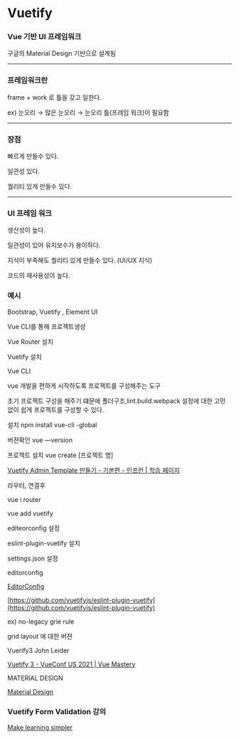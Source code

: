 # Vuetify

### Vue 기반 UI 프레임워크

구글의 Material Design 기반으로 설계됨

---

### 프레임워크란

frame + work 로 틀을 갖고 일한다.

ex) 눈오리 → 많은 눈오리 → 눈오리 틀(프레임 워크)이 필요함

---

### 장점

빠르게 만들수 있다.

일관성 있다.

퀄리티 있게 만들수 있다.

---

### UI 프레임 워크

생산성이 높다.

일관성이 있어 유지보수가 용이하다.

지식이 부족해도 퀄리티 있게 만들수 있다. (UI/UX 지식)

코드의 재사용성이 높다.

### 예시

Bootstrap, Vuetify , Element UI

Vue CLI를 통해 프로젝트생성

Vue Router 설치

Vuetify 설치

 Vue CLI

vue 개발을 편하게 시작하도록 프로젝트를 구성해주는 도구

초기 프로젝트 구성을 해주기 떄문에 폴더구조,lint.build.webpack 설정에 대한 고민 없이 쉽게 프로젝트를 구성할 수 있다.

설치 npm install vue-cli -global

버젼확인 vue —version

프로젝트 설치 vue create [프로젝트 명]

[Vuetify Admin Template 만들기 - 기본편 - 인프런 | 학습 페이지](https://www.inflearn.com/course/%EB%B7%B0%ED%8B%B0%ED%8C%8C%EC%9D%B4-%EC%96%B4%EB%93%9C%EB%AF%BC-%ED%85%9C%ED%94%8C%EB%A6%BF-1/lecture/79476?tab=note)

라우터, 연결후

vue i router

vue add vuetify

editeorconfig 설정

eslint-plugin-vuetify 설치

settings.json 설정

editorconfig

[EditorConfig](https://editorconfig.org/)

[https://github.com/vuetifyjs/eslint-plugin-vuetify](https://github.com/vuetifyjs/eslint-plugin-vuetify)

ex) no-legacy grie rule 

grid layout 에 대한 버젼 

Vuerify3 John Leider

[Vuetify 3 - VueConf US 2021 | Vue Mastery](https://www.vuemastery.com/conferences/vueconf-us-2021/vuetify-3)

MATERIAL DESIGN

[Material Design](https://material.io/)

### Vuetify Form Validation 강의

[Make learning simpler](https://www.subscribepage.com/x5p4v3_copy3/?utm_source=vuetifyads&utm_medium=promoted-ad)